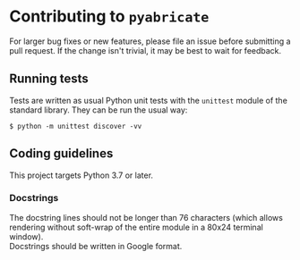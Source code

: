 # Contributing to `pyabricate`

For larger bug fixes or new features, please file an issue before submitting a
pull request. If the change isn't trivial, it may be best to wait for
feedback.

## Running tests

Tests are written as usual Python unit tests with the `unittest` module of
the standard library. They can be run the usual way:

```console
$ python -m unittest discover -vv
```

## Coding guidelines

This project targets Python 3.7 or later.

### Docstrings

The docstring lines should not be longer than 76 characters 
(which allows rendering without soft-wrap of the entire module in a 80x24 terminal window).  
Docstrings should be written in Google format.
